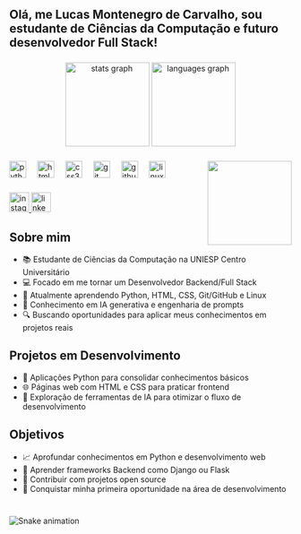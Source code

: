 <h2 align="left">Olá, me Lucas Montenegro de Carvalho, sou estudante de Ciências da Computação e futuro desenvolvedor Full Stack!</h2>

###

<div align="center">
  <img src="https://github-readme-stats.vercel.app/api?username=lucascarvalho1808&hide_title=false&hide_rank=false&show_icons=true&include_all_commits=true&count_private=true&disable_animations=false&theme=dracula&locale=pt-br&hide_border=false" height="150" alt="stats graph"  />
  <img src="https://github-readme-stats.vercel.app/api/top-langs?username=lucascarvalho1808&locale=pt-br&hide_title=false&layout=compact&card_width=320&langs_count=5&theme=dracula&hide_border=false" height="150" alt="languages graph"  />
</div>

###

<img align="right" height="150" src="https://media.giphy.com/media/qgQUggAC3Pfv687qPC/giphy.gif"  />

###

<div align="left">
  <img src="https://cdn.jsdelivr.net/gh/devicons/devicon/icons/python/python-original.svg" height="30" alt="python logo"  />
  <img width="12" />
  <img src="https://cdn.jsdelivr.net/gh/devicons/devicon/icons/html5/html5-original.svg" height="30" alt="html5 logo"  />
  <img width="12" />
  <img src="https://cdn.jsdelivr.net/gh/devicons/devicon/icons/css3/css3-original.svg" height="30" alt="css3 logo"  />
  <img width="12" />
  <img src="https://cdn.jsdelivr.net/gh/devicons/devicon/icons/git/git-original.svg" height="30" alt="git logo"  />
  <img width="12" />
  <img src="https://cdn.jsdelivr.net/gh/devicons/devicon/icons/github/github-original.svg" height="30" alt="github logo"  />
  <img width="12" />
  <img src="https://cdn.jsdelivr.net/gh/devicons/devicon/icons/linux/linux-original.svg" height="30" alt="linux logo"  />
  <img width="12" />
</div>

###

<div align="left">
  <a href="https://www.instagram.com/lucas.carvalho1808/" target="_blank">
    <img src="https://img.shields.io/static/v1?message=Instagram&logo=instagram&label=&color=E4405F&logoColor=white&labelColor=&style=for-the-badge" height="35" alt="instagram logo"  />
  </a>
  <a href="https://www.linkedin.com/in/lucascarvalho1808/" target="_blank">
    <img src="https://img.shields.io/static/v1?message=LinkedIn&logo=linkedin&label=&color=0077B5&logoColor=white&labelColor=&style=for-the-badge" height="35" alt="linkedin logo"  />
  </a>
</div>

###

## Sobre mim

- 📚 Estudante de Ciências da Computação na UNIESP Centro Universitário
- 💻 Focado em me tornar um Desenvolvedor Backend/Full Stack
- 🌱 Atualmente aprendendo Python, HTML, CSS, Git/GitHub e Linux
- 🤖 Conhecimento em IA generativa e engenharia de prompts
- 🔍 Buscando oportunidades para aplicar meus conhecimentos em projetos reais

## Projetos em Desenvolvimento

- 🐍 Aplicações Python para consolidar conhecimentos básicos
- 🌐 Páginas web com HTML e CSS para praticar frontend
- 🧠 Exploração de ferramentas de IA para otimizar o fluxo de desenvolvimento

## Objetivos

- 📈 Aprofundar conhecimentos em Python e desenvolvimento web
- 🔄 Aprender frameworks Backend como Django ou Flask
- 🔗 Contribuir com projetos open source
- 🚀 Conquistar minha primeira oportunidade na área de desenvolvimento

###

<br clear="both">

<img src="https://raw.githubusercontent.com/lucascarvalho1808/lucascarvalho1808/output/snake.svg" alt="Snake animation" />

###
